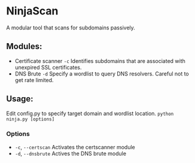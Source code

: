 # NinjaScan
A modular tool that scans for subdomains passively.

## Modules:
- Certificate scanner ```-c```
    Identifies subdomains that are associated with unexpired SSL certificates.
- DNS Brute ```-d```
    Specify a wordlist to query DNS resolvers. Careful not to get rate limited.

## Usage:
Edit config.py to specify target domain and wordlist location.
```python ninja.py [options]```

### Options
- ```-c```, ```--certscan``` Activates the certscanner module
- ```-d```, ```--dnsbrute``` Actives the DNS brute module